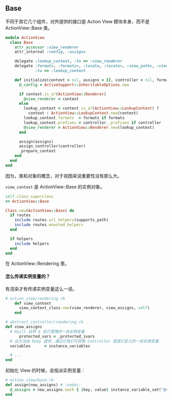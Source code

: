 ## Base

不同于其它几个组件，对外提供的接口是 Action View 模块本身，而不是 ActionView::Base 类。

```ruby
module ActionView
  class Base
    attr_accessor :view_renderer
    attr_internal :config, :assigns

    delegate :lookup_context, :to => :view_renderer
    delegate :formats, :formats=, :locale, :locale=, :view_paths, :view_paths=,
             :to => :lookup_context

    def initialize(context = nil, assigns = {}, controller = nil, formats = nil)
      @_config = ActiveSupport::InheritableOptions.new

      if context.is_a?(ActionView::Renderer)
        @view_renderer = context
      else
        lookup_context = context.is_a?(ActionView::LookupContext) ?
          context : ActionView::LookupContext.new(context)
        lookup_context.formats  = formats if formats
        lookup_context.prefixes = controller._prefixes if controller
        @view_renderer = ActionView::Renderer.new(lookup_context)
      end

      assign(assigns)
      assign_controller(controller)
      _prepare_context
    end
  end
end
```

因为，类和对象的概念，对于视图来说重要性没有那么大。

`view_context` 是 ActionView::Base 的实例对象。

```ruby
self.class.superclass
=> ActionView::Base
```

```ruby
Class.new(ActionView::Base) do
  if routes
    include routes.url_helpers(supports_path)
    include routes.mounted_helpers
  end

  if helpers
    include helpers
  end
end
```

在 ActionView::Rendering 里。

#### 怎么传递实例变量的？

有渲染才有传递实例变量这么一说。

```ruby
# action_view/rendering.rb
    def view_context
      view_context_class.new(view_renderer, view_assigns, self)
    end
```

```ruby
# abstract_controller/rendering.rb
def view_assigns
  # Rails 自带 & 自己管理的一些实例变量
      protected_vars = _protected_ivars
  # 此方法由 Ruby 提供，通过它我们可获取 Controller 里我们定义的一些实例变量
  variables      = instance_variables

  # ...
end
```

初始化 View 的时候，会指派实例变量：

```ruby
# action_view/base.rb
def assign(new_assigns) # :nodoc:
  @_assigns = new_assigns.each { |key, value| instance_variable_set("@#{key}", value) }
end
```
